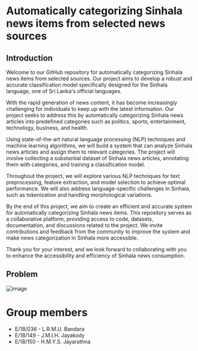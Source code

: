 
# Automatically categorizing Sinhala news items from selected news sources

## Introduction
Welcome to our GitHub repository for automatically categorizing Sinhala news items from selected sources. Our project aims to develop a robust and accurate classification model specifically designed for the Sinhala language, one of Sri Lanka's official languages.

With the rapid generation of news content, it has become increasingly challenging for individuals to keep up with the latest information. Our project seeks to address this by automatically categorizing Sinhala news articles into predefined categories such as politics, sports, entertainment, technology, business, and health.

Using state-of-the-art natural language processing (NLP) techniques and machine learning algorithms, we will build a system that can analyze Sinhala news articles and assign them to relevant categories. The project will involve collecting a substantial dataset of Sinhala news articles, annotating them with categories, and training a classification model.

Throughout the project, we will explore various NLP techniques for text preprocessing, feature extraction, and model selection to achieve optimal performance. We will also address language-specific challenges in Sinhala, such as tokenization and handling morphological variations.

By the end of this project, we aim to create an efficient and accurate system for automatically categorizing Sinhala news items. This repository serves as a collaborative platform, providing access to code, datasets, documentation, and discussions related to the project. We invite contributions and feedback from the community to improve the system and make news categorization in Sinhala more accessible.

Thank you for your interest, and we look forward to collaborating with you to enhance the accessibility and efficiency of Sinhala news consumption.

## Problem
![image](https://github.com/cepdnaclk/e18-6sp-Automatically-categorizing-Sinhala-news-items-from-selected-news-sources-group-1/assets/73745793/c1342466-212f-43a8-8146-9bb71ae3d432)




# Group members
  - E/18/036 - L.R.M.U. Bandara
  - E/18/149 - J.M.I.H. Jayakody
  - E/18/150 - H.M.Y.S. Jayarathna
 
